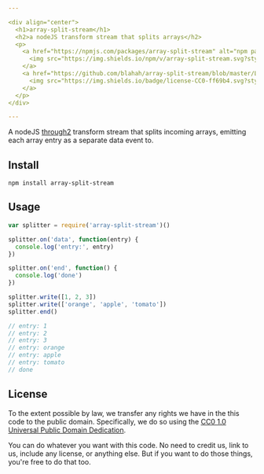 ```yaml
---

<div align="center">
  <h1>array-split-stream</h1>
  <h2>a nodeJS transform stream that splits arrays</h2>
  <p>
    <a href="https://npmjs.com/packages/array-split-stream" alt="npm package">
      <img src="https://img.shields.io/npm/v/array-split-stream.svg?style=flat-square">
    </a>
    <a href="https://github.com/blahah/array-split-stream/blob/master/LICENSE" alt="CC0 license">
      <img src="https://img.shields.io/badge/license-CC0-ff69b4.svg?style=flat-square">
    </a>
  </p>
</div>

---
```


A nodeJS [through2](https://github.com/rvagg/through2) transform stream that splits incoming arrays, emitting each array entry as a separate data event to.

## Install

```
npm install array-split-stream
```

## Usage

``` js
var splitter = require('array-split-stream')()

splitter.on('data', function(entry) {
  console.log('entry:', entry)
})

splitter.on('end', function() {
  console.log('done')
})

splitter.write([1, 2, 3])
splitter.write(['orange', 'apple', 'tomato'])
splitter.end()

// entry: 1
// entry: 2
// entry: 3
// entry: orange
// entry: apple
// entry: tomato
// done
```

## License

To the extent possible by law, we transfer any rights we have in the this code to the public domain. Specifically, we do so using the [CC0 1.0 Universal Public Domain Dedication](https://creativecommons.org/publicdomain/zero/1.0/).

You can do whatever you want with this code. No need to credit us, link to us, include any license, or anything else. But if you want to do those things, you're free to do that too.
